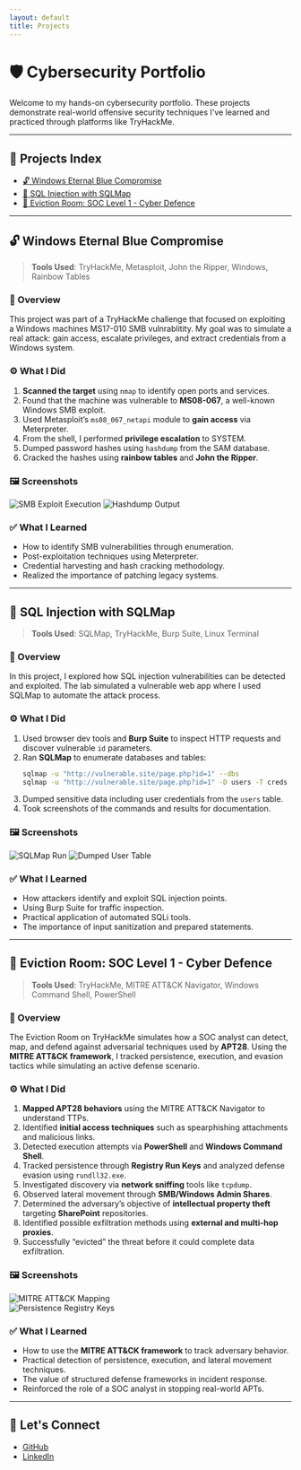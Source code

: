 ```yaml
---
layout: default
title: Projects
---
```


# 🛡️ Cybersecurity Portfolio

Welcome to my hands-on cybersecurity portfolio. These projects demonstrate real-world offensive security techniques I've learned and practiced through platforms like TryHackMe.

---

## 📂 Projects Index

- [🔓 Windows Eternal Blue Compromise](#-windows-eternal-blue-compromise)
- [🩻 SQL Injection with SQLMap](#-sql-injection-with-sqlmap)
- [🚪 Eviction Room: SOC Level 1 - Cyber Defence](#-eviction-room-soc-level-1---cyber-defence)

--- 

## 🔓 Windows Eternal Blue Compromise

> **Tools Used**: TryHackMe, Metasploit, John the Ripper, Windows, Rainbow Tables

### 🧠 Overview
This project was part of a TryHackMe challenge that focused on exploiting a Windows machines MS17-010 SMB vulnrablitity. My goal was to simulate a real attack: gain access, escalate privileges, and extract credentials from a Windows system.

### ⚙️ What I Did
1. **Scanned the target** using `nmap` to identify open ports and services.
2. Found that the machine was vulnerable to **MS08-067**, a well-known Windows SMB exploit.
3. Used Metasploit’s `ms08_067_netapi` module to **gain access** via Meterpreter.
4. From the shell, I performed **privilege escalation** to SYSTEM.
5. Dumped password hashes using `hashdump` from the SAM database.
6. Cracked the hashes using **rainbow tables** and **John the Ripper**.

### 🖼️ Screenshots
![SMB Exploit Execution](assets/images/smb_exploit.png)
![Hashdump Output](assets/images/hashdump.png)

### ✅ What I Learned
- How to identify SMB vulnerabilities through enumeration.
- Post-exploitation techniques using Meterpreter.
- Credential harvesting and hash cracking methodology.
- Realized the importance of patching legacy systems.

---

## 🩻 SQL Injection with SQLMap

> **Tools Used**: SQLMap, TryHackMe, Burp Suite, Linux Terminal

### 🧠 Overview
In this project, I explored how SQL injection vulnerabilities can be detected and exploited. The lab simulated a vulnerable web app where I used SQLMap to automate the attack process.

### ⚙️ What I Did
1. Used browser dev tools and **Burp Suite** to inspect HTTP requests and discover vulnerable `id` parameters.
2. Ran **SQLMap** to enumerate databases and tables:
   ```bash
   sqlmap -u "http://vulnerable.site/page.php?id=1" --dbs
   sqlmap -u "http://vulnerable.site/page.php?id=1" -D users -T creds --dump
   ```
3. Dumped sensitive data including user credentials from the `users` table.
4. Took screenshots of the commands and results for documentation.

### 🖼️ Screenshots
![SQLMap Run](assets/images/sqlmap-run.png)
![Dumped User Table](assets/images/sqlmap-dump.png)

### ✅ What I Learned
- How attackers identify and exploit SQL injection points.
- Using Burp Suite for traffic inspection.
- Practical application of automated SQLi tools.
- The importance of input sanitization and prepared statements.

---

## 🚪 Eviction Room: SOC Level 1 - Cyber Defence

> **Tools Used**: TryHackMe, MITRE ATT&CK Navigator, Windows Command Shell, PowerShell

### 🧠 Overview
The Eviction Room on TryHackMe simulates how a SOC analyst can detect, map, and defend against adversarial techniques used by **APT28**. Using the **MITRE ATT&CK framework**, I tracked persistence, execution, and evasion tactics while simulating an active defense scenario.

### ⚙️ What I Did
1. **Mapped APT28 behaviors** using the MITRE ATT&CK Navigator to understand TTPs.  
2. Identified **initial access techniques** such as spearphishing attachments and malicious links.  
3. Detected execution attempts via **PowerShell** and **Windows Command Shell**.  
4. Tracked persistence through **Registry Run Keys** and analyzed defense evasion using `rundll32.exe`.  
5. Investigated discovery via **network sniffing** tools like `tcpdump`.  
6. Observed lateral movement through **SMB/Windows Admin Shares**.  
7. Determined the adversary’s objective of **intellectual property theft** targeting **SharePoint** repositories.  
8. Identified possible exfiltration methods using **external and multi-hop proxies**.  
9. Successfully “evicted” the threat before it could complete data exfiltration.  

### 🖼️ Screenshots
![MITRE ATT&CK Mapping](assets/images/eviction-attack-navigator.png)  
![Persistence Registry Keys](assets/images/eviction-badge.png)  

### ✅ What I Learned
- How to use the **MITRE ATT&CK framework** to track adversary behavior.  
- Practical detection of persistence, execution, and lateral movement techniques.  
- The value of structured defense frameworks in incident response.  
- Reinforced the role of a SOC analyst in stopping real-world APTs.  

---
## 📢 Let's Connect
- [GitHub](https://github.com/davidhnna)
- [LinkedIn](https://linkedin.com/in/david-hanna-a73756304/)

